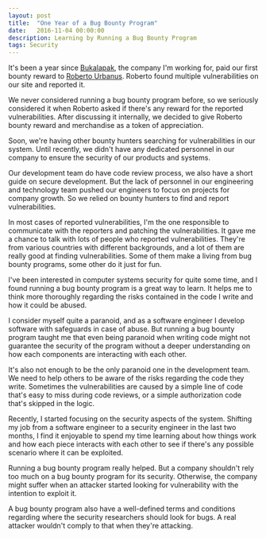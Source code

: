 ```yaml
---
layout: post
title:  "One Year of a Bug Bounty Program"
date:   2016-11-04 00:00:00
description: Learning by Running a Bug Bounty Program
tags: Security
---
```


It's been a year since [Bukalapak](https://www.bukalapak.com), the company I'm working for, paid our first bounty reward to [Roberto Urbanus](https://twitter.com/Bet0_Shinoda). Roberto found multiple vulnerabilities on our site and reported it.

We never considered running a bug bounty program before, so we seriously considered it when Roberto asked if there's any reward for the reported vulnerabilities. After discussing it internally, we decided to give Roberto bounty reward and merchandise as a token of appreciation.

Soon, we're having other bounty hunters searching for vulnerabilities in our system. Until recently, we didn't have any dedicated personnel in our company to ensure the security of our products and systems.

Our development team do have code review process, we also have a short guide on secure development. But the lack of personnel in our engineering and technology team pushed our engineers to focus on projects for company growth. So we relied on bounty hunters to find and report vulnerabilities.

In most cases of reported vulnerabilities, I'm the one responsible to communicate with the reporters and patching the vulnerabilities. It gave me a chance to talk with lots of people who reported vulnerabilities. They're from various countries with different backgrounds, and a lot of them are really good at finding vulnerabilities. Some of them make a living from bug bounty programs, some other do it just for fun.

I've been interested in computer systems security for quite some time, and I found running a bug bounty program is a great way to learn. It helps me to think more thoroughly regarding the risks contained in the code I write and how it could be abused.

I consider myself quite a paranoid, and as a software engineer I develop software with safeguards in case of abuse. But running a bug bounty program taught me that even being paranoid when writing code might not guarantee the security of the program without a deeper understanding on how each components are interacting with each other.

It's also not enough to be the only paranoid one in the development team. We need to help others to be aware of the risks regarding the code they write. Sometimes the vulnerabilities are caused by a simple line of code that's easy to miss during code reviews, or a simple authorization code that's skipped in the logic.

Recently, I started focusing on the security aspects of the system. Shifting my job from a software engineer to a security engineer in the last two months, I find it enjoyable to spend my time learning about how things work and how each piece interacts with each other to see if there's any possible scenario where it can be exploited.

Running a bug bounty program really helped. But a company shouldn't rely too much on a bug bounty program for its security. Otherwise, the company might suffer when an attacker started looking for vulnerability with the intention to exploit it.

A bug bounty program also have a well-defined terms and conditions regarding where the security researchers should look for bugs. A real attacker wouldn't comply to that when they're attacking.